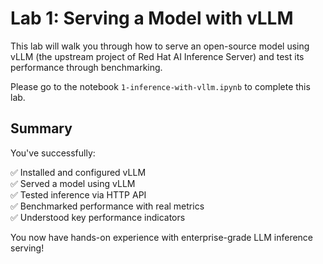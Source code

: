 # Lab 1: Serving a Model with vLLM

This lab will walk you through how to serve an open-source model using vLLM (the upstream project of Red Hat AI Inference Server) and test its performance through benchmarking.

Please go to the notebook `1-inference-with-vllm.ipynb` to complete this lab.


## Summary

You've successfully:

✅ Installed and configured vLLM  
✅ Served a model using vLLM   
✅ Tested inference via HTTP API   
✅ Benchmarked performance with real metrics   
✅ Understood key performance indicators  

You now have hands-on experience with enterprise-grade LLM inference serving!
